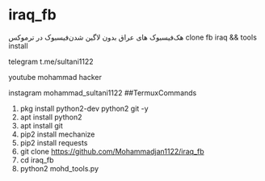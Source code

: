 # iraq_fb
هک‌فیسبوک های  عراق بدون لاگین شدن‌فیسبوک در ترموکس    clone fb iraq  &amp;&amp;  tools install 


telegram   t.me/sultani1122

youtube  mohammad hacker


instagram   mohammad_sultani1122
*#*#TermuxCommands

1.  pkg install python2-dev python2 git -y 
2.  apt install python2 
3.  apt install git 
4.  pip2 install mechanize 
5.  pip2 install requests 
6.  git clone https://github.com/Mohammadjan1122/iraq_fb 
7.  cd iraq_fb 
8.  python2 mohd_tools.py
